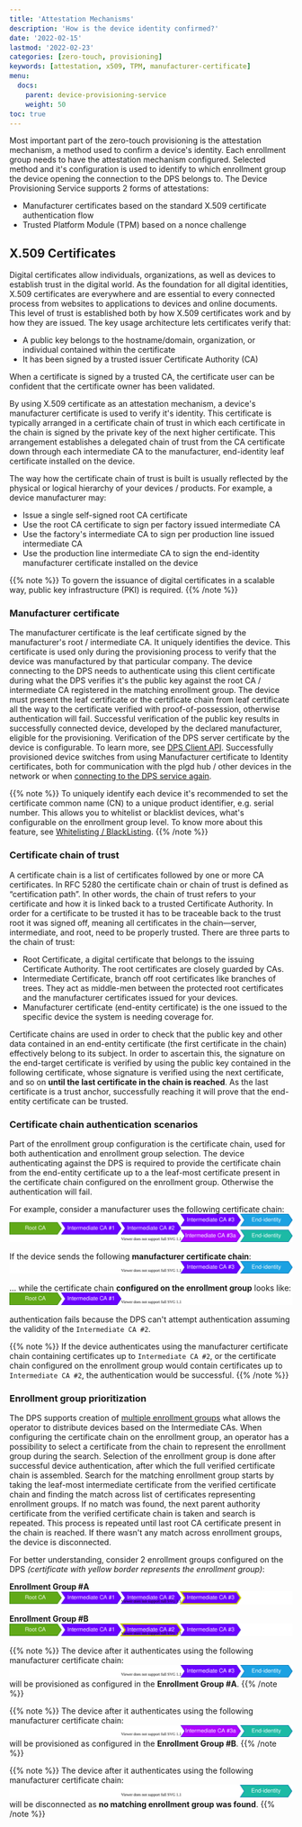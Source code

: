 ```yaml
---
title: 'Attestation Mechanisms'
description: 'How is the device identity confirmed?'
date: '2022-02-15'
lastmod: '2022-02-23'
categories: [zero-touch, provisioning]
keywords: [attestation, x509, TPM, manufacturer-certificate]
menu:
  docs:
    parent: device-provisioning-service
    weight: 50
toc: true
---
```



Most important part of the zero-touch provisioning is the attestation mechanism, a method used to confirm a device's identity. Each enrollment group needs to have the attestation mechanism configured. Selected method and it's configuration is used to identify to which enrollment group the device opening the connection to the DPS belongs to.
The Device Provisioning Service supports 2 forms of attestations:

- Manufacturer certificates based on the standard X.509 certificate authentication flow
- Trusted Platform Module (TPM) based on a nonce challenge

## X.509 Certificates

Digital certificates allow individuals, organizations, as well as devices to establish trust in the digital world. As the foundation for all digital identities, X.509 certificates are everywhere and are essential to every connected process from websites to applications to devices and online documents. This level of trust is established both by how X.509 certificates work and by how they are issued. The key usage architecture lets certificates verify that:

- A public key belongs to the hostname/domain, organization, or individual contained within the certificate
- It has been signed by a trusted issuer Certificate Authority (CA)

When a certificate is signed by a trusted CA, the certificate user can be confident that the certificate owner has been validated.

By using X.509 certificate as an attestation mechanism, a device's manufacturer certificate is used to verify it's identity. This certificate is typically arranged in a certificate chain of trust in which each certificate in the chain is signed by the private key of the next higher certificate. This arrangement establishes a delegated chain of trust from the CA certificate down through each intermediate CA to the manufacturer, end-identity leaf certificate installed on the device.

The way how the certificate chain of trust is built is usually reflected by the physical or logical hierarchy of your devices / products. For example, a device manufacturer may:

- Issue a single self-signed root CA certificate
- Use the root CA certificate to sign per factory issued intermediate CA
- Use the factory's intermediate CA to sign per production line issued intermediate CA
- Use the production line intermediate CA to sign the end-identity manufacturer certificate installed on the device

{{% note %}}
To govern the issuance of digital certificates in a scalable way, public key infrastructure (PKI) is required.
{{% /note %}}

### Manufacturer certificate

The manufacturer certificate is the leaf certificate signed by the manufacturer's root / intermediate CA. It uniquely identifies the device. This certificate is used only during the provisioning process to verify that the device was manufactured by that particular company. The device connecting to the DPS needs to authenticate using this client certificate during what the DPS verifies it's the public key against the root CA / intermediate CA registered in the matching enrollment group. The device must present the leaf certificate or the certificate chain from leaf certificate all the way to the certificate verified with proof-of-possession, otherwise authentication will fail. Successful verification of the public key results in successfully connected device, developed by the declared manufacturer, eligible for the provisioning. Verification of the DPS server certificate by the device is configurable. To learn more, see [DPS Client API](../client-library/#dps-client-api). Successfully provisioned device switches from using Manufacturer certificate to Identity certificates, both for communication with the plgd hub / other devices in the network or when [connecting to the DPS service again]().

{{% note %}}
To uniquely identify each device it's recommended to set the certificate common name (CN) to a unique product identifier, e.g. serial number. This allows you to whitelist or blacklist devices, what's configurable on the enrollment group level. To know more about this feature, see [Whitelisting / BlackListing](../whitelisting-blacklisting).
{{% /note %}}

### Certificate chain of trust

A certificate chain is a list of certificates followed by one or more CA certificates. In RFC 5280 the certificate chain or chain of trust is defined as “certification path”. In other words, the chain of trust refers to your certificate and how it is linked back to a trusted Certificate Authority. In order for a certificate to be trusted it has to be traceable back to the trust root it was signed off, meaning all certificates in the chain—server, intermediate, and root, need to be properly trusted. There are three parts to the chain of trust:

- Root Certificate, a digital certificate that belongs to the issuing Certificate Authority. The root certificates are closely guarded by CAs.
- Intermediate Certificate, branch off root certificates like branches of trees. They act as middle-men between the protected root certificates and the manufacturer certificates issued for your devices.
- Manufacturer certificate (end-entity certificate) is the one issued to the specific device the system is needing coverage for.

Certificate chains are used in order to check that the public key and other data contained in an end-entity certificate (the first certificate in the chain) effectively belong to its subject. In order to ascertain this, the signature on the end-target certificate is verified by using the public key contained in the following certificate, whose signature is verified using the next certificate, and so on **until the last certificate in the chain is reached**. As the last certificate is a trust anchor, successfully reaching it will prove that the end-entity certificate can be trusted.

### Certificate chain authentication scenarios

Part of the enrollment group configuration is the certificate chain, used for both authentication and enrollment group selection. The device authenticating against the DPS is required to provide the certificate chain from the end-entity certificate up to a the leaf-most certificate present in the certificate chain configured on the enrollment group. Otherwise the authentication will fail.

For example, consider a manufacturer uses the following certificate chain:
![](/images/device-provisioning-service/mfg-certificate-chain.drawio.svg)

If the device sends the following **manufacturer certificate chain**:
![](/images/device-provisioning-service/mfg-certificate-intermediate-3.drawio.svg)

... while the certificate chain **configured on the enrollment group** looks like:
![](/images/device-provisioning-service/enrollment-group-intermediate-1.drawio.svg)

authentication fails because the DPS can't attempt authentication assuming the validity of the `Intermediate CA #2`.

{{% note %}}
If the device authenticates using the manufacturer certificate chain containing certificates up to `Intermediate CA #2`, or the certificate chain configured on the enrollment group would contain certificates up to `Intermediate CA #2`, the authentication would be successful.
{{% /note %}}

### Enrollment group prioritization

The DPS supports creation of [multiple enrollment groups]() what allows the operator to distribute devices based on the Intermediate CAs. When configuring the certificate chain on the enrollment group, an operator has a possibility to select a certificate from the chain to represent the enrollment group during the search. Selection of the enrollment group is done after successful device authentication, after which the full verified certificate chain is assembled. Search for the matching enrollment group starts by taking the leaf-most intermediate certificate from the verified certificate chain and finding the match across list of certificates representing enrollment groups. If no match was found, the next parent authority certificate from the verified certificate chain is taken and search is repeated. This process is repeated until last root CA certificate present in the chain is reached. If there wasn't any match across enrollment groups, the device is disconnected.

For better understanding, consider 2 enrollment groups configured on the DPS *(certificate with yellow border represents the enrollment group)*:

**Enrollment Group #A**
![](/images/device-provisioning-service/enrollment-group-intermediate-sel-3.drawio.svg)

**Enrollment Group #B**
![](/images/device-provisioning-service/enrollment-group-intermediate-sel-2.drawio.svg)

{{% note %}}
The device after it authenticates using the following manufacturer certificate chain:
![](/images/device-provisioning-service/mfg-certificate-intermediate-3.drawio.svg)
will be provisioned as configured in the **Enrollment Group #A**.
{{% /note %}}

{{% note %}}
The device after it authenticates using the following manufacturer certificate chain:
![](/images/device-provisioning-service/mfg-certificate-intermediate-3.1.drawio.svg)
will be provisioned as configured in the **Enrollment Group #B**.
{{% /note %}}

{{% note %}}
The device after it authenticates using the following manufacturer certificate chain:
![](/images/device-provisioning-service/mfg-certificate-leaf-3.1.drawio.svg)
will be disconnected as **no matching enrollment group was found**.
{{% /note %}}